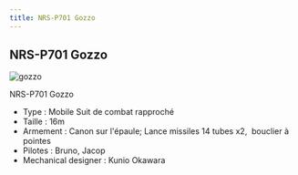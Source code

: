 ```yaml
---
title: NRS-P701 Gozzo
---
```


NRS-P701 Gozzo
--------------

![gozzo](/images/stories/saga/turnagundam/ms/moonraces/gozzo.png)


NRS-P701 Gozzo


* Type : Mobile Suit de combat rapproché
* Taille : 16m
* Armement : Canon sur l'épaule; Lance missiles 14 tubes x2,  bouclier à pointes
* Pilotes : Bruno, Jacop
* Mechanical designer : Kunio Okawara
